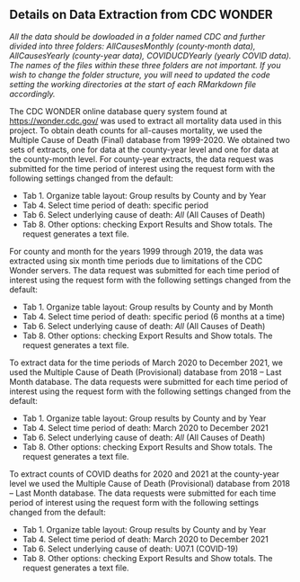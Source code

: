 ## Details on Data Extraction from CDC WONDER

*All the data should be dowloaded in a folder named CDC and further divided into three folders: AllCausesMonthly (county-month data), AllCausesYearly (county-year data), COVIDUCDYearly (yearly COVID data). The names of the files within these three folders are not important. If you wish to change the folder structure, you will need to updated the code setting the working directories at the start of each RMarkdown file accordingly.*

The CDC WONDER online database query system found at https://wonder.cdc.gov/ was used to extract all mortality data used in this project. To obtain death counts for all-causes mortality, we used the Multiple Cause of Death (Final) database from 1999-2020. We obtained two sets of extracts, one for data at the county-year level and one for data at the county-month level.
For county-year extracts, the data request was submitted for the time period of interest using the request form with the following settings changed from the default:

- Tab 1. Organize table layout: Group results by County and by Year
- Tab 4. Select time period of death: specific period
- Tab 6. Select underlying cause of death: *All* (All Causes of Death)
- Tab 8. Other options: checking Export Results and Show totals. The request generates a text file.

For county and month for the years 1999 through 2019, the data was extracted using six month time periods due to limitations of the CDC Wonder servers. The data request was submitted for each time period of interest using the request form with the following settings changed from the default: 

- Tab 1. Organize table layout: Group results by County and by Month
- Tab 4. Select time period of death: specific period (6 months at a time)
- Tab 6. Select underlying cause of death: *All* (All Causes of Death)
- Tab 8. Other options: checking Export Results and Show totals. The request generates a text file.

To extract data for the time periods of March 2020 to December 2021, we used the Multiple Cause of Death (Provisional) database from 2018 – Last Month database. The data requests were submitted for each time period of interest using the request form with the following settings changed from the default: 

- Tab 1. Organize table layout: Group results by County and by Year
- Tab 4. Select time period of death: March 2020 to December 2021
- Tab 6. Select underlying cause of death: *All* (All Causes of Death)
- Tab 8. Other options: checking Export Results and Show totals. The request generates a text file.

To extract counts of COVID deaths for 2020 and 2021 at the county-year level we used the Multiple Cause of Death (Provisional) database from 2018 – Last Month database. The data requests were submitted for each time period of interest using the request form with the following settings changed from the default: 

- Tab 1. Organize table layout: Group results by County and by Year
- Tab 4. Select time period of death: March 2020 to December 2021
- Tab 6. Select underlying cause of death: U07.1 (COVID-19)
- Tab 8. Other options: checking Export Results and Show totals. The request generates a text file.
